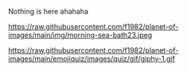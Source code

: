 Nothing is here ahahaha

https://raw.githubusercontent.com/f1982/planet-of-images/main/img/morning-sea-bath23.jpeg

https://raw.githubusercontent.com/f1982/planet-of-images/main/emojiquiz/images/quiz/gif/giphy-1.gif
